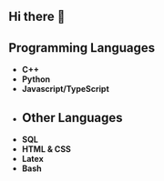 ## Hi there 👋

## Programming Languages
- **C++**
- **Python**
- **Javascript/TypeScript**
- ## Other Languages
- **SQL**
- **HTML & CSS**
- **Latex**
- **Bash**
